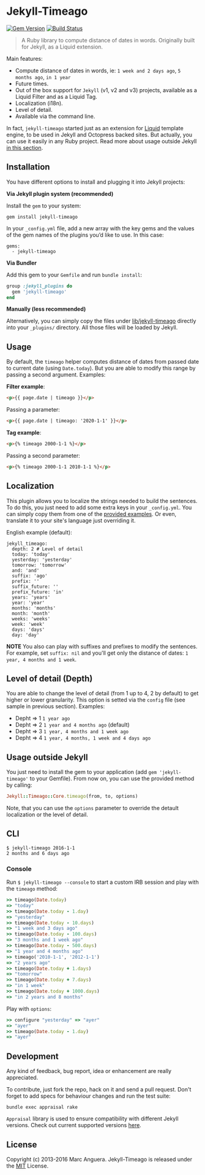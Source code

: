 # Jekyll-Timeago

[![Gem Version](https://badge.fury.io/rb/jekyll-timeago.svg)](http://badge.fury.io/rb/jekyll-timeago) [![Build Status](https://travis-ci.org/markets/jekyll-timeago.svg?branch=master)](https://travis-ci.org/markets/jekyll-timeago)

> A Ruby library to compute distance of dates in words. Originally built for Jekyll, as a Liquid extension.

Main features:

* Compute distance of dates in words, ie: `1 week and 2 days ago`, `5 months ago`, `in 1 year`
* Future times.
* Out of the box support for `Jekyll` (v1, v2 and v3) projects, available as a Liquid Filter and as a Liquid Tag.
* Localization (i18n).
* Level of detail.
* Available via the command line.

In fact, `jekyll-timeago` started just as an extension for [Liquid](https://github.com/Shopify/liquid) template engine, to be used in Jekyll and Octopress backed sites. But actually, you can use it easily in any Ruby project. Read more about usage outside Jekyll [in this section](#usage-outside-jekyll).

## Installation

You have different options to install and plugging it into Jekyll projects:

**Via Jekyll plugin system (recommended)**

Install the `gem` to your system:

```
gem install jekyll-timeago
```

In your `_config.yml` file, add a new array with the key gems and the values of the gem names of the plugins you’d like to use. In this case:

```
gems:
  - jekyll-timeago
```

**Via Bundler**

Add this gem to your `Gemfile` and run `bundle install`:

```ruby
group :jekyll_plugins do
  gem 'jekyll-timeago'
end
```

**Manually (less recommended)**

Alternatively, you can simply copy the files under [lib/jekyll-timeago](lib/jekyll-timeago/) directly into your `_plugins/` directory. All those files will be loaded by Jekyll.

## Usage

By default, the `timeago` helper computes distance of dates from passed date to current date (using `Date.today`). But you are able to modify this range by passing a second argument. Examples:

**Filter example**:

```html
<p>{{ page.date | timeago }}</p>
```

Passing a parameter:

```html
<p>{{ page.date | timeago: '2020-1-1' }}</p>
```

**Tag example**:

```html
<p>{% timeago 2000-1-1 %}</p>
```

Passing a second parameter:

```html
<p>{% timeago 2000-1-1 2010-1-1 %}</p>
```

## Localization

This plugin allows you to localize the strings needed to build the sentences. To do this, you just need to add some extra keys in your `_config.yml`. You can simply copy them from one of the [provided examples](lib/jekyll-timeago/config/). Or even, translate it to your site's language just overriding it.

English example (default):

```
jekyll_timeago:
  depth: 2 # Level of detail
  today: 'today'
  yesterday: 'yesterday'
  tomorrow: 'tomorrow'
  and: 'and'
  suffix: 'ago'
  prefix: ''
  suffix_future: ''
  prefix_future: 'in'
  years: 'years'
  year: 'year'
  months: 'months'
  month: 'month'
  weeks: 'weeks'
  week: 'week'
  days: 'days'
  day: 'day'
```

**NOTE** You also can play with suffixes and prefixes to modify the sentences. For example, set `suffix: nil` and you'll get only the distance of dates: `1 year, 4 months and 1 week`.

## Level of detail (Depth)

You are able to change the level of detail (from 1 up to 4, 2 by default) to get higher or lower granularity. This option is setted via the `config` file (see sample in previous section). Examples:

* Depht => 1 `1 year ago`
* Depht => 2 `1 year and 4 months ago` (default)
* Depht => 3 `1 year, 4 months and 1 week ago`
* Depht => 4 `1 year, 4 months, 1 week and 4 days ago`

## Usage outside Jekyll

You just need to install the gem to your application (add `gem 'jekyll-timeago'` to your Gemfile). From now on, you can use the provided method by calling:

```ruby
Jekyll::Timeago::Core.timeago(from, to, options)
```

Note, that you can use the `options` parameter to override the detault localization or the level of detail.

## CLI

```
$ jekyll-timeago 2016-1-1
2 months and 6 days ago
```

### Console

Run `$ jekyll-timeago --console` to start a custom IRB session and play with the `timeago` method:

```ruby
>> timeago(Date.today)
=> "today"
>> timeago(Date.today - 1.day)
=> "yesterday"
>> timeago(Date.today - 10.days)
=> "1 week and 3 days ago"
>> timeago(Date.today - 100.days)
=> "3 months and 1 week ago"
>> timeago(Date.today - 500.days)
=> "1 year and 4 months ago"
>> timeago('2010-1-1', '2012-1-1')
=> "2 years ago"
>> timeago(Date.today + 1.days)
=> "tomorrow"
>> timeago(Date.today + 7.days)
=> "in 1 week"
>> timeago(Date.today + 1000.days)
=> "in 2 years and 8 months"
```

Play with `options`:

```ruby
>> configure "yesterday" => "ayer"
=> "ayer"
>> timeago(Date.today - 1.day)
=> "ayer"
```

## Development

Any kind of feedback, bug report, idea or enhancement are really appreciated.

To contribute, just fork the repo, hack on it and send a pull request. Don't forget to add specs for behaviour changes and run the test suite:

```
bundle exec appraisal rake
```

`Appraisal` library is used to ensure compatibility with different Jekyll versions. Check out current supported versions [here](Appraisals).

## License

Copyright (c) 2013-2016 Marc Anguera. Jekyll-Timeago is released under the [MIT](LICENSE) License.
